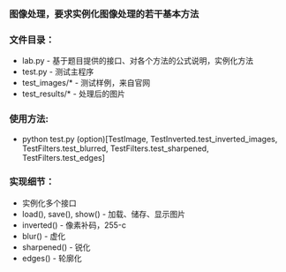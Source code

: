 ### 图像处理，要求实例化图像处理的若干基本方法

### 文件目录：
  * lab.py - 基于题目提供的接口、对各个方法的公式说明，实例化方法
  * test.py - 测试主程序
  * test_images/* - 测试样例，来自官网
  * test_results/* - 处理后的图片

### 使用方法:
  * python test.py (option)[TestImage, TestInverted.test_inverted_images, TestFilters.test_blurred, TestFilters.test_sharpened, TestFilters.test_edges]

### 实现细节：
  * 实例化多个接口
  * load(), save(), show() - 加载、储存、显示图片
  * inverted() - 像素补码，255-c
  * blur() - 虚化
  * sharpened() - 锐化
  * edges() - 轮廓化
